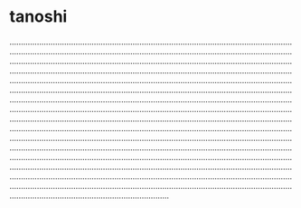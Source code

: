 # tanoshi

......................................................................................................................................................................................................................................................................................................................................................................................................................................................................................................................................................................................................................................................................................................................................................................................................................................................................................................................................................................................................................................................................................................................................................................................................................................................................................................................................................................................................................................................................................................................................................................................................................................................................................................................................................................................................................................................................................................................................................................................................................................................................................................................................